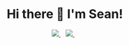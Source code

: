 <h1 align='center'>
Hi there 👋 I'm Sean!
</h1>

<p align='center'>
  <a href="https://www.linkedin.com/in/sarackal/">
    <img src="https://img.shields.io/badge/linkedin-%230077B5.svg?&style=for-the-badge&logo=linkedin&logoColor=white" />
  </a>&nbsp;&nbsp;
  <a href="https://wakatime.com/@seanster">
  <img src="https://wakatime.com/badge/user/f96a4df8-f9ef-45bc-9bba-f4448539acb3.svg" />
    </a>&nbsp;&nbsp;
</p>

<!--
**ScribleSean/ScribleSean** is a ✨ _special_ ✨ repository because its `README.md` (this file) appears on your GitHub profile.

Here are some ideas to get you started:

- 🔭 I’m currently working on ...
- 🌱 I’m currently learning ...
- 👯 I’m looking to collaborate on ...
- 🤔 I’m looking for help with ...
- 💬 Ask me about ...
- 📫 How to reach me: ...
- 😄 Pronouns: ...
- ⚡ Fun fact: ...
-->
